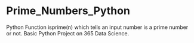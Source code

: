 # Prime_Numbers_Python
Python Function isprime(n) which tells an input number is a prime number or not.
Basic Python Project on 365 Data Science.
